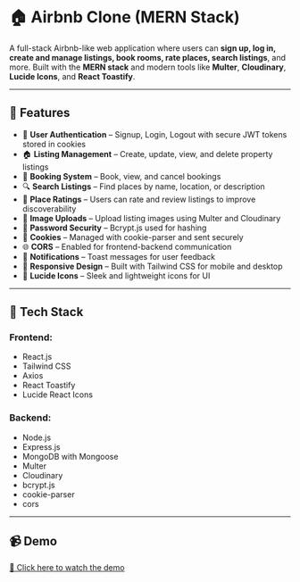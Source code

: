 # 🏠 Airbnb Clone (MERN Stack)

A full-stack Airbnb-like web application where users can **sign up, log in, create and manage listings, book rooms, rate places, search listings**, and more. Built with the **MERN stack** and modern tools like **Multer**, **Cloudinary**, **Lucide Icons**, and **React Toastify**.

---

## 🚀 Features

- 👤 **User Authentication** – Signup, Login, Logout with secure JWT tokens stored in cookies
- 🏠 **Listing Management** – Create, update, view, and delete property listings
- 📅 **Booking System** – Book, view, and cancel bookings
- 🔍 **Search Listings** – Find places by name, location, or description
- 🌟 **Place Ratings** – Users can rate and review listings to improve discoverability
- 📸 **Image Uploads** – Upload listing images using Multer and Cloudinary
- 🔐 **Password Security** – Bcrypt.js used for hashing
- 🍪 **Cookies** – Managed with cookie-parser and sent securely
- 🌐 **CORS** – Enabled for frontend-backend communication
- 📣 **Notifications** – Toast messages for user feedback
- 💅 **Responsive Design** – Built with Tailwind CSS for mobile and desktop
- 🎨 **Lucide Icons** – Sleek and lightweight icons for UI

---

## 🧰 Tech Stack

### Frontend:
- React.js
- Tailwind CSS
- Axios
- React Toastify
- Lucide React Icons

### Backend:
- Node.js
- Express.js
- MongoDB with Mongoose
- Multer
- Cloudinary
- bcrypt.js
- cookie-parser
- cors

---

## 📹 Demo

[🎥 Click here to watch the demo](https://github.com/user-attachments/assets/c57b6947-1b88-415d-91fa-770124895279)  






